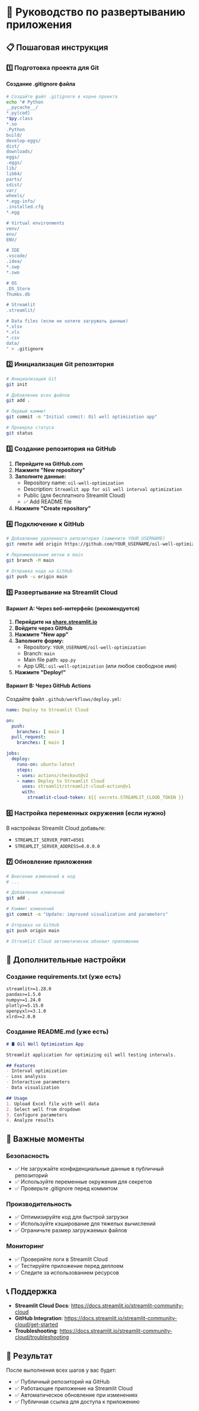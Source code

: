 # 🚀 Руководство по развертыванию приложения

## 📋 Пошаговая инструкция

### 1️⃣ **Подготовка проекта для Git**

#### Создание .gitignore файла
```bash
# Создайте файл .gitignore в корне проекта
echo "# Python
__pycache__/
*.py[cod]
*$py.class
*.so
.Python
build/
develop-eggs/
dist/
downloads/
eggs/
.eggs/
lib/
lib64/
parts/
sdist/
var/
wheels/
*.egg-info/
.installed.cfg
*.egg

# Virtual environments
venv/
env/
ENV/

# IDE
.vscode/
.idea/
*.swp
*.swo

# OS
.DS_Store
Thumbs.db

# Streamlit
.streamlit/

# Data files (если не хотите загружать данные)
*.xlsx
*.xls
*.csv
data/
" > .gitignore
```

### 2️⃣ **Инициализация Git репозитория**

```bash
# Инициализация Git
git init

# Добавление всех файлов
git add .

# Первый коммит
git commit -m "Initial commit: Oil well optimization app"

# Проверка статуса
git status
```

### 3️⃣ **Создание репозитория на GitHub**

1. **Перейдите на GitHub.com**
2. **Нажмите "New repository"**
3. **Заполните данные:**
   - Repository name: `oil-well-optimization`
   - Description: `Streamlit app for oil well interval optimization`
   - Public (для бесплатного Streamlit Cloud)
   - ✅ Add README file
4. **Нажмите "Create repository"**

### 4️⃣ **Подключение к GitHub**

```bash
# Добавление удаленного репозитория (замените YOUR_USERNAME)
git remote add origin https://github.com/YOUR_USERNAME/oil-well-optimization.git

# Переименование ветки в main
git branch -M main

# Отправка кода на GitHub
git push -u origin main
```

### 5️⃣ **Развертывание на Streamlit Cloud**

#### Вариант A: Через веб-интерфейс (рекомендуется)

1. **Перейдите на [share.streamlit.io](https://share.streamlit.io)**
2. **Войдите через GitHub**
3. **Нажмите "New app"**
4. **Заполните форму:**
   - Repository: `YOUR_USERNAME/oil-well-optimization`
   - Branch: `main`
   - Main file path: `app.py`
   - App URL: `oil-well-optimization` (или любое свободное имя)
5. **Нажмите "Deploy!"**

#### Вариант B: Через GitHub Actions

Создайте файл `.github/workflows/deploy.yml`:

```yaml
name: Deploy to Streamlit Cloud

on:
  push:
    branches: [ main ]
  pull_request:
    branches: [ main ]

jobs:
  deploy:
    runs-on: ubuntu-latest
    steps:
    - uses: actions/checkout@v2
    - name: Deploy to Streamlit Cloud
      uses: streamlit/streamlit-cloud-action@v1
      with:
        streamlit-cloud-token: ${{ secrets.STREAMLIT_CLOUD_TOKEN }}
```

### 6️⃣ **Настройка переменных окружения (если нужно)**

В настройках Streamlit Cloud добавьте:
- `STREAMLIT_SERVER_PORT=8501`
- `STREAMLIT_SERVER_ADDRESS=0.0.0.0`

### 7️⃣ **Обновление приложения**

```bash
# Внесение изменений в код
# ...

# Добавление изменений
git add .

# Коммит изменений
git commit -m "Update: improved visualization and parameters"

# Отправка на GitHub
git push origin main

# Streamlit Cloud автоматически обновит приложение
```

## 🔧 **Дополнительные настройки**

### Создание requirements.txt (уже есть)
```txt
streamlit>=1.28.0
pandas>=1.5.0
numpy>=1.24.0
plotly>=5.15.0
openpyxl>=3.1.0
xlrd>=2.0.0
```

### Создание README.md (уже есть)
```markdown
# 🛢️ Oil Well Optimization App

Streamlit application for optimizing oil well testing intervals.

## Features
- Interval optimization
- Loss analysis
- Interactive parameters
- Data visualization

## Usage
1. Upload Excel file with well data
2. Select well from dropdown
3. Configure parameters
4. Analyze results
```

## 🚨 **Важные моменты**

### Безопасность
- ✅ Не загружайте конфиденциальные данные в публичный репозиторий
- ✅ Используйте переменные окружения для секретов
- ✅ Проверьте .gitignore перед коммитом

### Производительность
- ✅ Оптимизируйте код для быстрой загрузки
- ✅ Используйте кэширование для тяжелых вычислений
- ✅ Ограничьте размер загружаемых файлов

### Мониторинг
- ✅ Проверяйте логи в Streamlit Cloud
- ✅ Тестируйте приложение перед деплоем
- ✅ Следите за использованием ресурсов

## 📞 **Поддержка**

- **Streamlit Cloud Docs**: https://docs.streamlit.io/streamlit-community-cloud
- **GitHub Integration**: https://docs.streamlit.io/streamlit-community-cloud/get-started
- **Troubleshooting**: https://docs.streamlit.io/streamlit-community-cloud/troubleshooting

## 🎯 **Результат**

После выполнения всех шагов у вас будет:
- ✅ Публичный репозиторий на GitHub
- ✅ Работающее приложение на Streamlit Cloud
- ✅ Автоматическое обновление при изменениях
- ✅ Публичная ссылка для доступа к приложению
